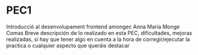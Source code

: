 # PEC1
 Introducció al desenvolupament frontend
amongec
Anna Maria Monge Comas
Breve descripción de lo realizado en esta PEC, dificultades, mejoras realizadas, si
hay que tener algo en cuenta a la hora de corregir/ejecutar la practica o cualquier
aspecto que queráis destacar
